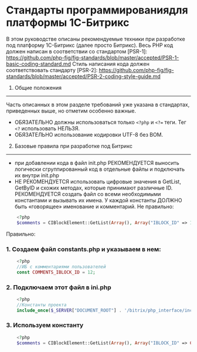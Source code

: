 Стандарты программированиядля платформы 1С-Битрикс
=====================
В этом руководстве описаны рекомендуемые техники при разработке под платформу 1С-Битрикс (далее просто Битрикс).
Весь PHP код должен написан в соответствии со стандартом [PSR-1]: https://github.com/php-fig/fig-standards/blob/master/accepted/PSR-1-basic-coding-standard.md
Стиль написания кода должен соответствовать стандарту [PSR-2]: https://github.com/php-fig/fig-standards/blob/master/accepted/PSR-2-coding-style-guide.md

1. Общие положения
-----------
Часть описанных в этом разделе требований уже указана в стандартах, приведенных выше, но отметим особенно важные.
- ОБЯЗАТЕЛЬНО должны использоваться только `<?php` и `<?=` теги. Тег `<?` использовать НЕЛЬЗЯ.
- ОБЯЗАТЕЛЬНО использование кодировки UTF-8 без BOM.

2. Базовые правила при разработке под Битрикс
-----------
- при добавлении кода в файл init.php РЕКОМЕНДУЕТСЯ выносить логически сгруппированный код в отдельные файлы и подключать их внутри init.php
- НЕ РЕКОМЕНДУЕТСЯ использовать цифровые значения в GetList, GetByID и схожих методах, которые принимают различные ID. РЕКОМЕНДУЕТСЯ создать файл со всеми необходимыми константами и вызывать их имена. У каждой константы ДОЛЖНО быть «говорящее» именование и комментарий.
Не правильно:
```php
    <?php
    $comments = CIBlockElement::GetList(Array(), Array("IBLOCK_ID" => 12));
```
Правильно:
### 1. Создаем файл constants.php и указываем в нем:
```php
    <?php
    //ИБ с комментариями пользователей
    const COMMENTS_IBLOCK_ID = 12;
```
### 2. Подключаем этот файл в ini.php
```php
    <?php
    //Константы проекта
    include_once($_SERVER["DOCUMENT_ROOT"] . '/bitrix/php_interface/includes/constants.php');
```
### 3. Используем константу
```php
    <?php
    $comments = CIBlockElement::GetList(Array(), Array("IBLOCK_ID" => COMMENTS_IBLOCK_ID));
```